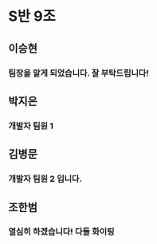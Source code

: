 # S반 9조
## 이승현
### 팀장을 맡게 되었습니다. 잘 부탁드립니다!
## 박지은
### 개발자 팀원 1
## 김병문
### 개발자 팀원 2 입니다.
## 조한범
### 열심히 하겠습니다! 다들 화이팅
